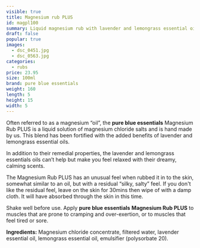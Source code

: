 ```yaml
---
visible: true
title: Magnesium rub PLUS
id: magpl100
summary: Liquid magnesium rub with lavender and lemongrass essential oils
draft: false
popular: true
images:
  - dsc_0451.jpg
  - dsc_0563.jpg
categories:
  - rubs
price: 23.95
size: 100ml
brand: pure blue essentials
weight: 160
length: 5
height: 15
width: 5
---
```

Often referred to as a magnesium “oil”, the **pure blue essentials** Magnesium Rub PLUS is a liquid solution of magnesium chloride salts and is hand made by us. This blend has been fortified with the added benefits of lavender and lemongrass essential oils.

In addition to their remedial properties, the lavender and lemongrass essentials oils can’t help but make you feel relaxed with their dreamy, calming scents.

The Magnesium Rub PLUS has an unusual feel when rubbed it in to the skin, somewhat similar to an oil, but with a residual “silky, salty” feel.  If you don't like the residual feel, leave on the skin for 30mins then wipe of with a damp cloth.  It will have absorbed through the skin in this time.

Shake well before use.  Apply **pure blue essentials** **Magnesium Rub PLUS** to muscles that are prone to cramping and over-exertion, or to muscles that feel tired or sore.

**Ingredients:** Magnesium chloride concentrate, filtered water, lavender essential oil, lemongrass essential oil,  emulsifier (polysorbate 20).